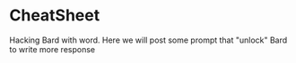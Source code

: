 # CheatSheet
Hacking Bard with word.
Here we will post some prompt that "unlock" Bard to write more response 
